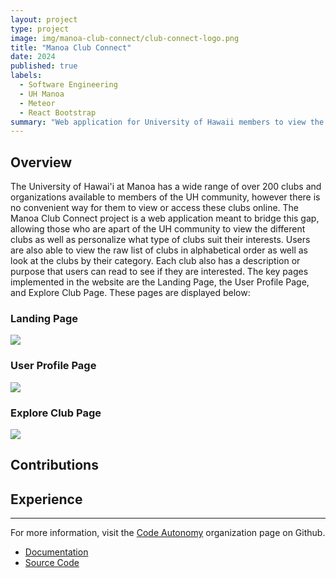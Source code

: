 ```yaml
---
layout: project
type: project
image: img/manoa-club-connect/club-connect-logo.png
title: "Manoa Club Connect"
date: 2024
published: true
labels:
  - Software Engineering
  - UH Manoa
  - Meteor
  - React Bootstrap
summary: "Web application for University of Hawaii members to view the various clubs associated with the university."
---
```


## Overview
The University of Hawai'i at Manoa has a wide range of over 200 clubs and organizations available to members of the UH community, however there is no convenient way for them to view or access these clubs online. The Manoa Club Connect project is a web application meant to bridge this gap, allowing those who are apart of the UH community to view the different clubs as well as personalize what type of clubs suit their interests. Users are also able to view the raw list of clubs in alphabetical order as well as look at the clubs by their category. Each club also has a description or purpose that users can read to see if they are interested. The key pages implemented in the website are the Landing Page, the User Profile Page, and Explore Club Page. These pages are displayed below:

### Landing Page

<img src="..img/manoa-club-connect/Updated_landing.png">

### User Profile Page

<img src="..img/manoa-club-connect/user-profile.png">

### Explore Club Page

<img src="..img/manoa-club-connect/club-categories.png">

## Contributions


## Experience

<hr />

For more information, visit the [Code Autonomy](https://github.com/code-autonomy) organization page on Github.
* [Documentation](https://code-autonomy.github.io/)
* [Source Code](https://github.com/code-autonomy/manoa-club-connect)
